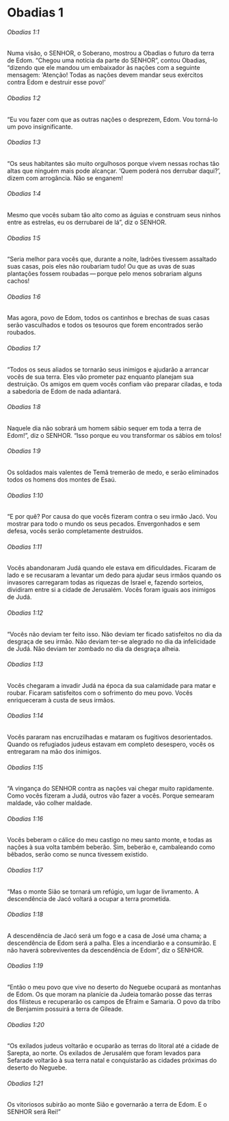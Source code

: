 # Obadias 1

###### Obadias 1:1

Numa visão, o SENHOR, o Soberano, mostrou a Obadias o futuro da terra de Edom. “Chegou uma notícia da parte do SENHOR”, contou Obadias, “dizendo que ele mandou um embaixador às nações com a seguinte mensagem: ‘Atenção! Todas as nações devem mandar seus exércitos contra Edom e destruir esse povo!’

###### Obadias 1:2

“Eu vou fazer com que as outras nações o desprezem, Edom. Vou torná-lo um povo insignificante.

###### Obadias 1:3

“Os seus habitantes são muito orgulhosos porque vivem nessas rochas tão altas que ninguém mais pode alcançar. ‘Quem poderá nos derrubar daqui?’, dizem com arrogância. Não se enganem!

###### Obadias 1:4

Mesmo que vocês subam tão alto como as águias e construam seus ninhos entre as estrelas, eu os derrubarei de lá”, diz o SENHOR.

###### Obadias 1:5

“Seria melhor para vocês que, durante a noite, ladrões tivessem assaltado suas casas, pois eles não roubariam tudo! Ou que as uvas de suas plantações fossem roubadas — porque pelo menos sobrariam alguns cachos!

###### Obadias 1:6

Mas agora, povo de Edom, todos os cantinhos e brechas de suas casas serão vasculhados e todos os tesouros que forem encontrados serão roubados.

###### Obadias 1:7

“Todos os seus aliados se tornarão seus inimigos e ajudarão a arrancar vocês de sua terra. Eles vão prometer paz enquanto planejam sua destruição. Os amigos em quem vocês confiam vão preparar ciladas, e toda a sabedoria de Edom de nada adiantará.

###### Obadias 1:8

Naquele dia não sobrará um homem sábio sequer em toda a terra de Edom!”, diz o SENHOR. “Isso porque eu vou transformar os sábios em tolos!

###### Obadias 1:9

Os soldados mais valentes de Temã tremerão de medo, e serão eliminados todos os homens dos montes de Esaú.

###### Obadias 1:10

“E por quê? Por causa do que vocês fizeram contra o seu irmão Jacó. Vou mostrar para todo o mundo os seus pecados. Envergonhados e sem defesa, vocês serão completamente destruídos.

###### Obadias 1:11

Vocês abandonaram Judá quando ele estava em dificuldades. Ficaram de lado e se recusaram a levantar um dedo para ajudar seus irmãos quando os invasores carregaram todas as riquezas de Israel e, fazendo sorteios, dividiram entre si a cidade de Jerusalém. Vocês foram iguais aos inimigos de Judá.

###### Obadias 1:12

“Vocês não deviam ter feito isso. Não deviam ter ficado satisfeitos no dia da desgraça de seu irmão. Não deviam ter-se alegrado no dia da infelicidade de Judá. Não deviam ter zombado no dia da desgraça alheia.

###### Obadias 1:13

Vocês chegaram a invadir Judá na época da sua calamidade para matar e roubar. Ficaram satisfeitos com o sofrimento do meu povo. Vocês enriqueceram à custa de seus irmãos.

###### Obadias 1:14

Vocês pararam nas encruzilhadas e mataram os fugitivos desorientados. Quando os refugiados judeus estavam em completo desespero, vocês os entregaram na mão dos inimigos.

###### Obadias 1:15

“A vingança do SENHOR contra as nações vai chegar muito rapidamente. Como vocês fizeram a Judá, outros vão fazer a vocês. Porque semearam maldade, vão colher maldade.

###### Obadias 1:16

Vocês beberam o cálice do meu castigo no meu santo monte, e todas as nações à sua volta também beberão. Sim, beberão e, cambaleando como bêbados, serão como se nunca tivessem existido.

###### Obadias 1:17

“Mas o monte Sião se tornará um refúgio, um lugar de livramento. A descendência de Jacó voltará a ocupar a terra prometida.

###### Obadias 1:18

A descendência de Jacó será um fogo e a casa de José uma chama; a descendência de Edom será a palha. Eles a incendiarão e a consumirão. E não haverá sobreviventes da descendência de Edom”, diz o SENHOR.

###### Obadias 1:19

“Então o meu povo que vive no deserto do Neguebe ocupará as montanhas de Edom. Os que moram na planície da Judeia tomarão posse das terras dos filisteus e recuperarão os campos de Efraim e Samaria. O povo da tribo de Benjamim possuirá a terra de Gileade.

###### Obadias 1:20

“Os exilados judeus voltarão e ocuparão as terras do litoral até a cidade de Sarepta, ao norte. Os exilados de Jerusalém que foram levados para Sefarade voltarão à sua terra natal e conquistarão as cidades próximas do deserto do Neguebe.

###### Obadias 1:21

Os vitoriosos subirão ao monte Sião e governarão a terra de Edom. E o SENHOR será Rei!”

